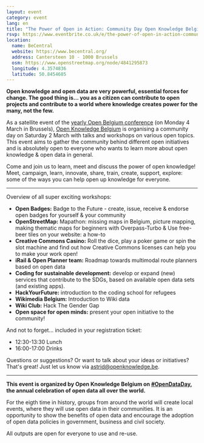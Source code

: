 ```yaml
---
layout: event
category: event
lang: en
title: "The Power of Open in Action: Community Day Open Knowledge Belgium"
rsvp: https://www.eventbrite.co.uk/e/the-power-of-open-in-action-community-day-open-knowledge-belgium-tickets-55691301181
location:
  name: BeCentral
  website: https://www.becentral.org/
  address: Cantersteen 10 - 1000 Brussels
  osm: https://www.openstreetmap.org/node/4841295873
  longitude: 4.3574836
  latitude: 50.8454685
---
```


**Open knowledge and open data are very powerful, essential forces for change. The good thing is... you as a citizen can contribute to open projects and contribute to a world where knowledge creates power for the many, not the few.**

As a satellite event of the [yearly Open Belgium conference](http://2019.openbelgium.be/) (on Monday 4 March in Brussels), [Open Knowledge Belgium](http://www.openknowledge.be/) is organising a community day on Saturday 2 March with talks and workshops on various open topics. This event aims to gather the community behind different open initiatives and is absolutely open to everyone who wants to learn more about open knowledge & open data in general.

Come and join us to learn, meet and discuss the power of open knowledge! Meet, campaign, learn, innovate, share, train, create, support, explore: some of the ways you can help open up knowledge for everyone.

---

Overview of all super exciting workshops:

- **Open Badges:** Badge to the Future - create, issue, receive & endorse open badges for yourself & your community
- **OpenStreetMap:** Mapathon: missing maps in Belgium, picture mapping, making thematic maps for beginners with Overpass-Turbo & Use free-beer tiles on your website: a how-to
- **Creative Commons Casino:** Roll the dice, play a poker game or spin the slot machine and find out how Creative Commons licenses can help you to make your work open!
- **iRail & Open Planner team:** Roadmap towards multimodal route planners based on open data
- **Coding for sustainable development:** develop or expand (new) services that contribute to the SDGs, based on available open data sets (and existing apps).
- **HackYourFuture:** introduction to the coding school for refugees
- **Wikimedia Belgium:** Introduction to Wiki data
- **Wiki Club:** Hack The Gender Gap
- **Open space for open minds:** present your open initiative to the community!

And not to forget... included in your registration ticket:

- 12:30-13:30 Lunch
- 16:00-17:00 Drinks

Questions or suggestions? Or want to talk about your ideas or initiatives? That's great! Just let us know via <astrid@openknowledge.be>.

---

**This event is organized by Open Knowledge Belgium on [#OpenDataDay](http://opendataday.org/), the annual celebration of open data all over the world.**

For the eigth time in history, groups from around the world will create local events, where they will use open data in their communities. It is an opportunity to show the benefits of open data and encourage the adoption of open data policies in government, business and civil society.

All outputs are open for everyone to use and re-use.
